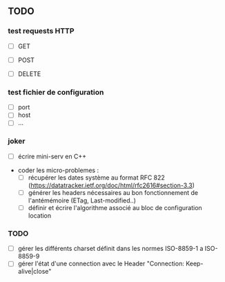 ## TODO

### test requests HTTP
- [ ] GET
- [ ] POST
- [ ] DELETE


### test fichier de configuration
- [ ] port
- [ ] host
- [ ] ...

### joker
- [ ] écrire mini-serv en C++ 
- coder les micro-problemes :
  - [ ] récupérer les dates système au format RFC 822 (https://datatracker.ietf.org/doc/html/rfc2616#section-3.3)
  - [ ] générer les headers nécessaires au bon fonctionnement de l'antémémoire (ETag, Last-modified..)
  - [ ] définir et écrire l'algorithme associé au bloc de configuration location

### TODO
  - [ ] gérer les différents charset définit dans les normes ISO-8859-1 a ISO-8859-9
  - [ ] gérer l'état d'une connection avec le Header "Connection: Keep-alive|close"
